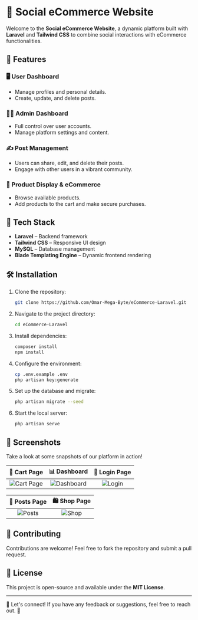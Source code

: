 # 🚀 Social eCommerce Website

Welcome to the **Social eCommerce Website**, a dynamic platform built with **Laravel** and **Tailwind CSS** to combine social interactions with eCommerce functionalities.

## 🌟 Features

### 🖥️ User Dashboard
- Manage profiles and personal details.
- Create, update, and delete posts.

### 👨‍💼 Admin Dashboard
- Full control over user accounts.
- Manage platform settings and content.

### ✍️ Post Management
- Users can share, edit, and delete their posts.
- Engage with other users in a vibrant community.

### 🛒 Product Display & eCommerce
- Browse available products.
- Add products to the cart and make secure purchases.

## 🔧 Tech Stack
- **Laravel** – Backend framework
- **Tailwind CSS** – Responsive UI design
- **MySQL** – Database management
- **Blade Templating Engine** – Dynamic frontend rendering

## 🛠️ Installation

1. Clone the repository:
   ```sh
   git clone https://github.com/Omar-Mega-Byte/eCommerce-Laravel.git
   ```
2. Navigate to the project directory:
   ```sh
   cd eCommerce-Laravel
   ```
3. Install dependencies:
   ```sh
   composer install
   npm install
   ```
4. Configure the environment:
   ```sh
   cp .env.example .env
   php artisan key:generate
   ```
5. Set up the database and migrate:
   ```sh
   php artisan migrate --seed
   ```
6. Start the local server:
   ```sh
   php artisan serve
   ```

## 📸 Screenshots  

Take a look at some snapshots of our platform in action!  

| 🛒 Cart Page | 📊 Dashboard | 🔐 Login Page |
|:------------:|:------------:|:------------:|
| ![Cart Page](https://github.com/user-attachments/assets/d9b20dc2-7066-46e6-a69b-304d662a2521) | ![Dashboard](https://github.com/user-attachments/assets/acbec197-b102-4b40-8d87-dc2b4c7dc7eb) | ![Login](https://github.com/user-attachments/assets/81ec44b0-6a15-43b7-b51a-d12c568ee6d9) |

| 📝 Posts Page | 🛍️ Shop Page |
|:------------:|:------------:|
| ![Posts](https://github.com/user-attachments/assets/9f9e5675-28aa-4a78-ac20-fdf6c5e54d88) | ![Shop](https://github.com/user-attachments/assets/0f67cb45-a221-450f-b924-e0f8f4eb3a3b) |






## 🤝 Contributing
Contributions are welcome! Feel free to fork the repository and submit a pull request.

## 📜 License
This project is open-source and available under the **MIT License**.

---


💬 Let's connect! If you have any feedback or suggestions, feel free to reach out. 🚀

